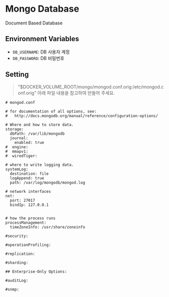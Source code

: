 # Mongo Database

Document Based Database

## Environment Variables

- `DB_USERNAME`: DB 사용자 계정
- `DB_PASSWORD`: DB 비밀번호

## Setting

> "$DOCKER_VOLUME_ROOT/mongo/mongod.conf.orig:/etc/mongod.conf.orig" 
아래 파일 내용을 참고하여 만들어 주세요.

```text
# mongod.conf

# for documentation of all options, see:
#   http://docs.mongodb.org/manual/reference/configuration-options/

# Where and how to store data.
storage:
  dbPath: /var/lib/mongodb
  journal:
    enabled: true
#  engine:
#  mmapv1:
#  wiredTiger:

# where to write logging data.
systemLog:
  destination: file
  logAppend: true
  path: /var/log/mongodb/mongod.log

# network interfaces
net:
  port: 27017
  bindIp: 127.0.0.1


# how the process runs
processManagement:
  timeZoneInfo: /usr/share/zoneinfo

#security:

#operationProfiling:

#replication:

#sharding:

## Enterprise-Only Options:

#auditLog:

#snmp:
```
